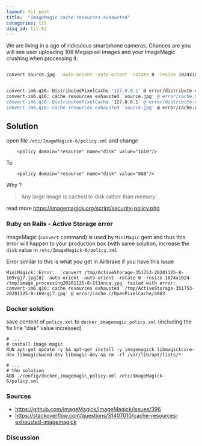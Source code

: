 ```yaml
---
layout: til_post
title:  "ImageMagic cache resources exhausted"
categories: til
disq_id: til-82
---
```



We are living in a age of ridiculous smartphone cameras. Chances are you
will see user uploading 108 Megapixel images and your ImageMagic
crushing when processing it.


```bash

convert source.jpg  -auto-orient -auto-orient -rotate 0 -resize 1024x1024 destination.jpg


convert-im6.q16: DistributedPixelCache '127.0.0.1' @ error/distribute-cache.c/ConnectPixelCacheServer/244.
convert-im6.q16: cache resources exhausted `source.jpg' @ error/cache.c/OpenPixelCache/3984.
convert-im6.q16: DistributedPixelCache '127.0.0.1' @ error/distribute-cache.c/ConnectPixelCacheServer/244.
convert-im6.q16: cache resources exhausted `source.jpg' @ error/cache.c/OpenPixelCache/3984.

```

## Solution

open file `/etc/ImageMagick-6/policy.xml` and change

```
    <policy domain="resource" name="disk" value="1GiB"/>
```

To

```
    <policy domain="resource" name="disk" value="8GB"/>
```


Why ?

>  Any large image is cached to disk rather than memory:


read more <https://imagemagick.org/script/security-policy.php>

### Ruby on Rails - Active Storage error

ImageMagic (`convert` command) is used by `MiniMagic` gem and thus this error will happen to
your production box (with same solution, increase the `disk` value in `/etc/ImageMagick-6/policy.xml`


Error similar to this  is what you get in Airbrake if you have this
issue

```
MiniMagick::Error:  `convert /tmp/ActiveStorage-351753-20201125-8-169rgj7.jpg[0] -auto-orient -auto-orient -rotate 0 -resize 1024x1024 /tmp/image_processing20201125-8-1t1nncq.jpg` failed with error: convert-im6.q16: cache resources exhausted `/tmp/ActiveStorage-351753-20201125-8-169rgj7.jpg' @ error/cache.c/OpenPixelCache/4083.
```

### Docker solution

save content of `policy.xml` to `docker_imagemagic_policy.xml` (including the fix line "disk" value increased)


```
# ...
# install image magic
RUN apt-get update -y && apt-get install -y imagemagick libmagickcore-dev libmagickwand-dev libmagic-dev && rm -rf /var/lib/apt/lists/*

# ...
# the solution
ADD ./config/docker_imagemagic_policy.xml /etc/ImageMagick-6/policy.xml
```


### Sources

* <https://github.com/ImageMagick/ImageMagick/issues/396>
* <https://stackoverflow.com/questions/31407010/cache-resources-exhausted-imagemagick>

### Discussion
